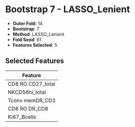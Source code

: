 # Bootstrap 7 - LASSO_Lenient

- **Outer Fold**: 14
- **Bootstrap**: 7
- **Method**: LASSO_Lenient
- **Fold Seed**: 61
- **Features Selected**: 5

## Selected Features

| Feature |
|---------|
| CD8 RO CD27_total |
| NKCD56hi_total |
| Tconv memDR_CD3 |
| CD8 RO DR_CD8 |
| Ki67_Bcells |
